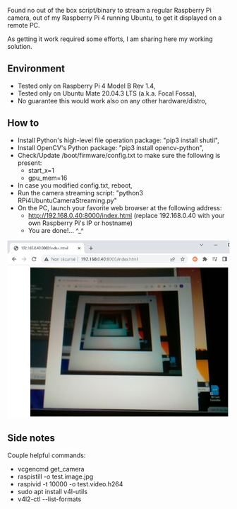 Found no out of the box script/binary to stream a regular Raspberry Pi camera, out of my Raspberry Pi 4 running Ubuntu, to get it displayed on a remote PC.

As getting it work required some efforts, I am sharing here my working solution.

## Environment

- Tested only on Raspberry Pi 4 Model B Rev 1.4,
- Tested only on Ubuntu Mate 20.04.3 LTS (a.k.a. Focal Fossa),
- No guarantee this would work also on any other hardware/distro,

## How to

- Install Python's high-level file operation package: "pip3 install shutil",
- Install OpenCV's Python package: "pip3 install opencv-python",
- Check/Update /boot/firmware/config.txt to make sure the following is present:
    - start_x=1
    - gpu_mem=16
- In case you modified config.txt, reboot,
- Run the camera streaming script: "python3 RPi4UbuntuCameraStreaming.py"
- On the PC, launch your favorite web browser at the following address:
    - http://192.168.0.40:8000/index.html (replace 192.168.0.40 with your own Raspberry Pi's IP or hostname)
    - You are done!... ^_^

![Screenshot](capture.png)

## Side notes

Couple helpful commands:
- vcgencmd get_camera
- raspistill -o test.image.jpg
- raspivid -t 10000 -o test.video.h264
- sudo apt install v4l-utils
- v4l2-ctl --list-formats

